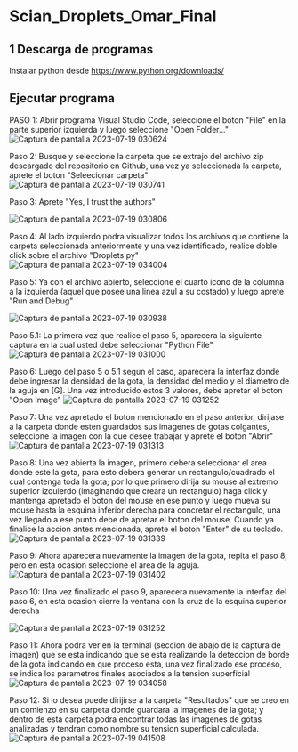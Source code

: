 # Scian_Droplets_Omar_Final
## 1 Descarga de programas
Instalar python desde https://www.python.org/downloads/

## Ejecutar programa
PASO 1: Abrir programa Visual Studio Code, seleccione el boton "File" en la parte superior izquierda y luego seleccione "Open Folder..."
![Captura de pantalla 2023-07-19 030624](https://github.com/OmarAEM/Scian_Drplets_Omar_Final/assets/115668053/06716bbe-9910-48c5-8b87-84418970192d)

Paso 2: Busque y seleccione la carpeta que se extrajo del archivo zip descargado del repositorio en Github, una vez ya seleccionada la carpeta, aprete el boton "Seleecionar carpeta"
![Captura de pantalla 2023-07-19 030741](https://github.com/OmarAEM/Scian_Drplets_Omar_Final/assets/115668053/ab5123bc-4a5e-481b-bfc6-51ab478faa5f)

Paso 3: Aprete "Yes, I trust the authors"

![Captura de pantalla 2023-07-19 030806](https://github.com/OmarAEM/Scian_Drplets_Omar_Final/assets/115668053/8aa5dbc3-1e89-4356-aa61-350b9bbf93b2)

Paso 4: Al lado izquierdo podra visualizar todos los archivos que contiene la carpeta seleccionada anteriormente y una vez identificado, realice doble click sobre el archivo "Droplets.py"
![Captura de pantalla 2023-07-19 034004](https://github.com/OmarAEM/Scian_Drplets_Omar_Final/assets/115668053/51952393-ec0b-42f0-b7bf-66b1b02aa51b)

Paso 5: Ya con el archivo abierto, seleccione el cuarto icono de la columna a la izquierda (aquel que posee una linea azul a su costado) y luego aprete "Run and Debug"

![Captura de pantalla 2023-07-19 030938](https://github.com/OmarAEM/Scian_Drplets_Omar_Final/assets/115668053/df0085af-9292-4137-81dd-a8190c4e6ad6)

Paso 5.1: La primera vez que realice el paso 5, aparecera la siguiente captura en la cual usted debe seleccionar "Python File"
![Captura de pantalla 2023-07-19 031000](https://github.com/OmarAEM/Scian_Drplets_Omar_Final/assets/115668053/ed028550-0c72-49a6-9df8-cb34591e8f2a)

Paso 6: Luego del paso 5 o 5.1 segun el caso, aparecera la interfaz donde debe ingresar la densidad de la gota, la densidad del medio y el diametro de la aguja en [G]. Una vez introducido estos 3 valores, debe apretar el boton "Open Image"
![Captura de pantalla 2023-07-19 031252](https://github.com/OmarAEM/Scian_Drplets_Omar_Final/assets/115668053/06964daa-3753-40c5-b3a0-82690a5c485d)

Paso 7: Una vez apretado el boton mencionado en el paso anterior, dirijase a la carpeta donde esten guardados sus imagenes de gotas colgantes, seleccione la imagen con la que desee trabajar y aprete el boton "Abrir"
![Captura de pantalla 2023-07-19 031313](https://github.com/OmarAEM/Scian_Drplets_Omar_Final/assets/115668053/9b917770-2438-4b2b-92b0-e026cfee7220)

Paso 8: Una vez abierta la imagen, primero debera seleccionar el area donde este la gota, para esto debera generar un rectangulo/cuadrado el cual contenga toda la gota; por lo que primero dirija su mouse al extremo superior izquierdo (imaginando que creara un rectangulo) haga click y mantenga apretado el boton del mouse en ese punto y luego mueva su mouse hasta la esquina inferior derecha para concretar el rectangulo, una vez llegado a ese punto debe de apretar el boton del mouse. Cuando ya finalice la accion antes mencionada, aprete el boton "Enter" de su teclado.
![Captura de pantalla 2023-07-19 031339](https://github.com/OmarAEM/Scian_Drplets_Omar_Final/assets/115668053/076c6a6f-5eab-4b4e-9402-51fae62a85c8)

Paso 9: Ahora aparecera nuevamente la imagen de la gota, repita el paso 8, pero en esta ocasion seleccione el area de la aguja.
![Captura de pantalla 2023-07-19 031402](https://github.com/OmarAEM/Scian_Drplets_Omar_Final/assets/115668053/9d95e7be-12ee-452e-b2c3-a49c87c42b91)

Paso 10: Una vez finalizado el paso 9, aparecera nuevamente la interfaz del paso 6, en esta ocasion cierre la ventana con la cruz de la esquina superior derecha

![Captura de pantalla 2023-07-19 031252](https://github.com/OmarAEM/Scian_Drplets_Omar_Final/assets/115668053/06964daa-3753-40c5-b3a0-82690a5c485d)

Paso 11: Ahora podra ver en la terminal (seccion de abajo de la captura de imagen) que se esta indicando que se esta realizando la deteccion de borde de la gota indicando en que proceso esta, una vez finalizado ese proceso, se indica los parametros finales asociados a la tension superficial
![Captura de pantalla 2023-07-19 034058](https://github.com/OmarAEM/Scian_Drplets_Omar_Final/assets/115668053/72cd7015-513f-42d0-bf22-27695193b46c)

Paso 12: Si lo desea puede dirijirse a la carpeta "Resultados" que se creo en un comienzo en su carpeta donde guardara la imagenes de la gota; y dentro de esta carpeta podra encontrar todas las imagenes de gotas analizadas y tendran como nombre su tension superficial calculada.
![Captura de pantalla 2023-07-19 041508](https://github.com/OmarAEM/Scian_Drplets_Omar_Final/assets/115668053/b11840b5-58ce-48de-bad8-9188e1c39bcb)
